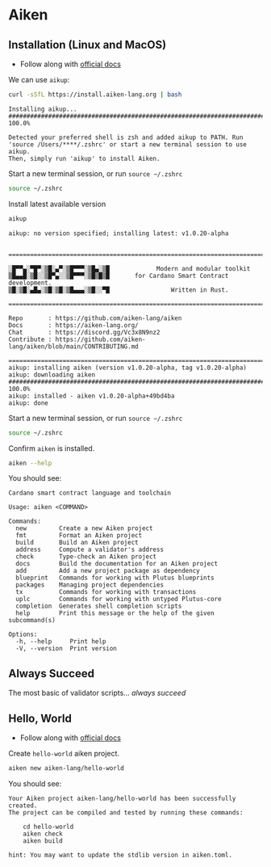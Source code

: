 # Aiken

## Installation (Linux and MacOS)

- Follow along with [official docs](https://aiken-lang.org/installation-instructions)


We can use `aikup`:

```bash
curl -sSfL https://install.aiken-lang.org | bash
```

```output
Installing aikup...
######################################################################## 100.0%

Detected your preferred shell is zsh and added aikup to PATH. Run 'source /Users/****/.zshrc' or start a new terminal session to use aikup.
Then, simply run 'aikup' to install Aiken.
```

Start a new terminal session, or run `source ~/.zshrc`

```bash
source ~/.zshrc
```

Install latest available version

```bash
aikup
```

```output
aikup: no version specified; installing latest: v1.0.20-alpha


================================================================================

░█▀▀▄░▀█▀░▒█░▄▀░▒█▀▀▀░▒█▄░▒█             Modern and modular toolkit
▒█▄▄█░▒█░░▒█▀▄░░▒█▀▀▀░▒█▒█▒█       for Cardano Smart Contract development.
▒█░▒█░▄█▄░▒█░▒█░▒█▄▄▄░▒█░░▀█                 Written in Rust.

================================================================================

Repo       : https://github.com/aiken-lang/aiken
Docs       : https://aiken-lang.org/
Chat       : https://discord.gg/Vc3x8N9nz2
Contribute : https://github.com/aiken-lang/aiken/blob/main/CONTRIBUTING.md

================================================================================
aikup: installing aiken (version v1.0.20-alpha, tag v1.0.20-alpha)
aikup: downloading aiken
######################################################################################################### 100.0%
aikup: installed - aiken v1.0.20-alpha+49bd4ba
aikup: done
```

Start a new terminal session, or run `source ~/.zshrc`

```bash
source ~/.zshrc
```

Confirm `aiken` is installed.

```bash
aiken --help
```

You should see:

```output
Cardano smart contract language and toolchain

Usage: aiken <COMMAND>

Commands:
  new         Create a new Aiken project
  fmt         Format an Aiken project
  build       Build an Aiken project
  address     Compute a validator's address
  check       Type-check an Aiken project
  docs        Build the documentation for an Aiken project
  add         Add a new project package as dependency
  blueprint   Commands for working with Plutus blueprints
  packages    Managing project dependencies
  tx          Commands for working with transactions
  uplc        Commands for working with untyped Plutus-core
  completion  Generates shell completion scripts
  help        Print this message or the help of the given subcommand(s)

Options:
  -h, --help     Print help
  -V, --version  Print version
```


## Always Succeed

The most basic of validator scripts... _always succeed_



## Hello, World

- Follow along with [official docs](https://aiken-lang.org/example--hello-world)

Create `hello-world` aiken project.

```bash
aiken new aiken-lang/hello-world
```

You should see:

```output
Your Aiken project aiken-lang/hello-world has been successfully created.
The project can be compiled and tested by running these commands:

    cd hello-world
    aiken check
    aiken build

hint: You may want to update the stdlib version in aiken.toml.
```